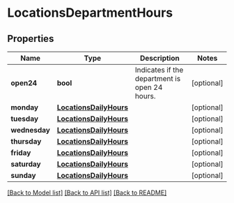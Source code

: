 # LocationsDepartmentHours

## Properties
Name | Type | Description | Notes
------------ | ------------- | ------------- | -------------
**open24** | **bool** | Indicates if the department is open 24 hours. | [optional] 
**monday** | [**LocationsDailyHours**](LocationsDailyHours.md) |  | [optional] 
**tuesday** | [**LocationsDailyHours**](LocationsDailyHours.md) |  | [optional] 
**wednesday** | [**LocationsDailyHours**](LocationsDailyHours.md) |  | [optional] 
**thursday** | [**LocationsDailyHours**](LocationsDailyHours.md) |  | [optional] 
**friday** | [**LocationsDailyHours**](LocationsDailyHours.md) |  | [optional] 
**saturday** | [**LocationsDailyHours**](LocationsDailyHours.md) |  | [optional] 
**sunday** | [**LocationsDailyHours**](LocationsDailyHours.md) |  | [optional] 

[[Back to Model list]](../README.md#documentation-for-models) [[Back to API list]](../README.md#documentation-for-api-endpoints) [[Back to README]](../README.md)

